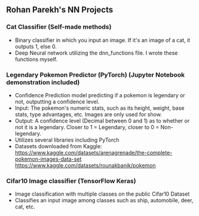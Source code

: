## Rohan Parekh's NN Projects

### Cat Classifier (Self-made methods)
- Binary classifier in which you input an image. If it's an image of a cat, it outputs 1, else 0.
- Deep Neural network utilizing the dnn_functions file. I wrote these functions myself.

### Legendary Pokemon Predictor (PyTorch) (Jupyter Notebook demonstration included)
- Confidence Prediction model predicting if a pokemon is legendary or not, outputting a confidence level.
- Input: The pokemon's numeric stats, such as its height, weight, base stats, type advantages, etc. Images are only used for show.
- Output: A confidence level (Decimal between 0 and 1) as to whether or not it is a legendary. Closer to 1 = Legendary, closer to 0 = Non-legendary.
- Utilizes several libraries including PyTorch
- Datasets downloaded from Kaggle:  
https://www.kaggle.com/datasets/arenagrenade/the-complete-pokemon-images-data-set
https://www.kaggle.com/datasets/rounakbanik/pokemon

### Cifar10 Image classifier (TensorFlow Keras)
- Image classification with multiple classes on the public Cifar10 Dataset
- Classifies an input image among classes such as ship, automobile, deer, cat, etc.
